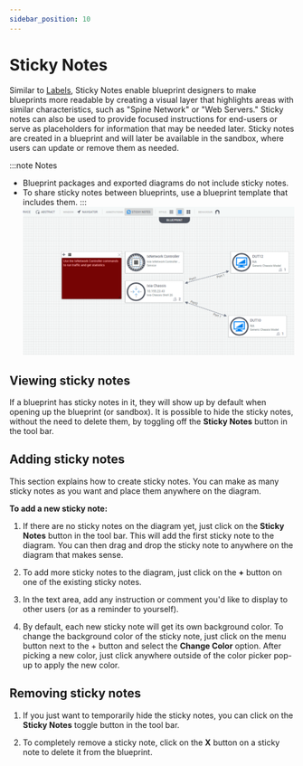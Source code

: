 ```yaml
---
sidebar_position: 10
---
```


# Sticky Notes

Similar to [Labels](./labels.md), Sticky Notes enable blueprint designers to make blueprints more readable by creating a visual layer that highlights areas with similar characteristics, such as "Spine Network" or "Web Servers." Sticky notes can also be used to provide focused instructions for end-users or serve as placeholders for information that may be needed later. Sticky notes are created in a blueprint and will later be available in the sandbox, where users can update or remove them as needed.

:::note Notes
- Blueprint packages and exported diagrams do not include sticky notes.
- To share sticky notes between blueprints, use a blueprint template that includes them.
:::
![](/Images/CloudShell-Portal/Lab-Management/Environments/sticky-notes.png)

## Viewing sticky notes

If a blueprint has sticky notes in it, they will show up by default when opening up the blueprint (or sandbox).
It is possible to hide the sticky notes, without the need to delete them, by toggling off the **Sticky Notes** button in the tool bar.

## Adding sticky notes

This section explains how to create sticky notes. You can make as many sticky notes as you want and place them anywhere on the diagram.

**To add a new sticky note:**

1. If there are no sticky notes on the diagram yet, just click on the **Sticky Notes** button in the tool bar. This will add the first sticky note to the diagram. You can then drag and drop the sticky note to anywhere on the diagram that makes sense.

2. To add more sticky notes to the diagram, just click on the **+** button on one of the existing sticky notes.

3. In the text area, add any instruction or comment you'd like to display to other users (or as a reminder to yourself).

4. By default, each new sticky note will get its own background color. To change the background color of the sticky note, just click on the menu button next to the + button and select the **Change Color** option. After picking a new color, just click anywhere outside of the color picker pop-up to apply the new color.

## Removing sticky notes

1. If you just want to temporarily hide the sticky notes, you can click on the **Sticky Notes** toggle button in the tool bar.
    
2. To completely remove a sticky note, click on the **X** button on a sticky note to delete it from the blueprint.
